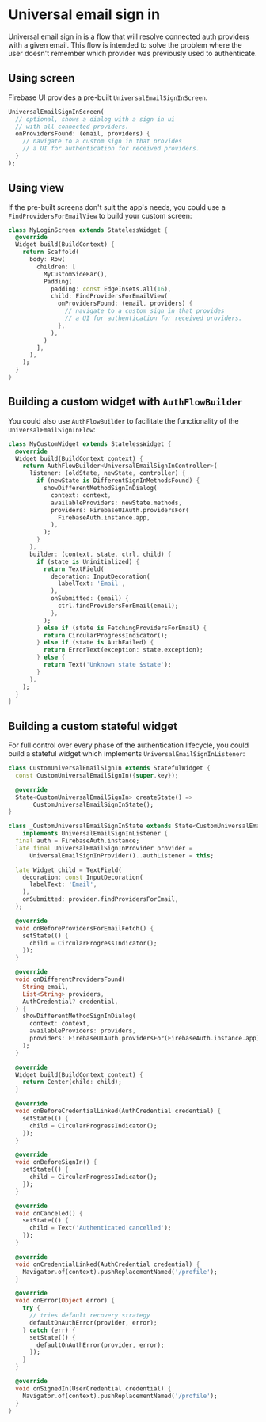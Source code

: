 # Universal email sign in

Universal email sign in is a flow that will resolve connected auth providers with a given email.
This flow is intended to solve the problem where the user doesn't remember which provider was
previously used to authenticate.

## Using screen

Firebase UI provides a pre-built `UniversalEmailSignInScreen`.

```dart
UniversalEmailSignInScreen(
  // optional, shows a dialog with a sign in ui
  // with all connected providers.
  onProvidersFound: (email, providers) {
    // navigate to a custom sign in that provides
    // a UI for authentication for received providers.
  }
);
```

## Using view

If the pre-built screens don't suit the app's needs, you could use a `FindProvidersForEmailView` to build your custom screen:

```dart
class MyLoginScreen extends StatelessWidget {
  @override
  Widget build(BuildContext) {
    return Scaffold(
      body: Row(
        children: [
          MyCustomSideBar(),
          Padding(
            padding: const EdgeInsets.all(16),
            child: FindProvidersForEmailView(
              onProvidersFound: (email, providers) {
                // navigate to a custom sign in that provides
                // a UI for authentication for received providers.
              },
            ),
          )
        ],
      ),
    );
  }
}
```

## Building a custom widget with `AuthFlowBuilder`

You could also use `AuthFlowBuilder` to facilitate the functionality of the `UniversalEmailSignInFlow`:

```dart
class MyCustomWidget extends StatelessWidget {
  @override
  Widget build(BuildContext context) {
    return AuthFlowBuilder<UniversalEmailSignInController>(
      listener: (oldState, newState, controller) {
        if (newState is DifferentSignInMethodsFound) {
          showDifferentMethodSignInDialog(
            context: context,
            availableProviders: newState.methods,
            providers: FirebaseUIAuth.providersFor(
              FirebaseAuth.instance.app,
            ),
          );
        }
      },
      builder: (context, state, ctrl, child) {
        if (state is Uninitialized) {
          return TextField(
            decoration: InputDecoration(
              labelText: 'Email',
            ),
            onSubmitted: (email) {
              ctrl.findProvidersForEmail(email);
            },
          );
        } else if (state is FetchingProvidersForEmail) {
          return CircularProgressIndicator();
        } else if (state is AuthFailed) {
          return ErrorText(exception: state.exception);
        } else {
          return Text('Unknown state $state');
        }
      },
    );
  }
}
```

## Building a custom stateful widget

For full control over every phase of the authentication lifecycle, you could build a stateful widget which implements `UniversalEmailSignInListener`:

```dart
class CustomUniversalEmailSignIn extends StatefulWidget {
  const CustomUniversalEmailSignIn({super.key});

  @override
  State<CustomUniversalEmailSignIn> createState() =>
      _CustomUniversalEmailSignInState();
}

class _CustomUniversalEmailSignInState extends State<CustomUniversalEmailSignIn>
    implements UniversalEmailSignInListener {
  final auth = FirebaseAuth.instance;
  late final UniversalEmailSignInProvider provider =
      UniversalEmailSignInProvider()..authListener = this;

  late Widget child = TextField(
    decoration: const InputDecoration(
      labelText: 'Email',
    ),
    onSubmitted: provider.findProvidersForEmail,
  );

  @override
  void onBeforeProvidersForEmailFetch() {
    setState(() {
      child = CircularProgressIndicator();
    });
  }

  @override
  void onDifferentProvidersFound(
    String email,
    List<String> providers,
    AuthCredential? credential,
  ) {
    showDifferentMethodSignInDialog(
      context: context,
      availableProviders: providers,
      providers: FirebaseUIAuth.providersFor(FirebaseAuth.instance.app),
    );
  }

  @override
  Widget build(BuildContext context) {
    return Center(child: child);
  }

  @override
  void onBeforeCredentialLinked(AuthCredential credential) {
    setState(() {
      child = CircularProgressIndicator();
    });
  }

  @override
  void onBeforeSignIn() {
    setState(() {
      child = CircularProgressIndicator();
    });
  }

  @override
  void onCanceled() {
    setState(() {
      child = Text('Authenticated cancelled');
    });
  }

  @override
  void onCredentialLinked(AuthCredential credential) {
    Navigator.of(context).pushReplacementNamed('/profile');
  }

  @override
  void onError(Object error) {
    try {
      // tries default recovery strategy
      defaultOnAuthError(provider, error);
    } catch (err) {
      setState(() {
        defaultOnAuthError(provider, error);
      });
    }
  }

  @override
  void onSignedIn(UserCredential credential) {
    Navigator.of(context).pushReplacementNamed('/profile');
  }
}
```
